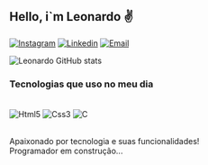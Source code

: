 ## Hello, i`m Leonardo ✌️

[![Instagram](https://img.shields.io/badge/Instagram-E4405F?style=for-the-badge&logo=instagram&logoColor=white
)](https://www.instagram.com/_leonardo_tavares_/)
[![Linkedin](https://img.shields.io/badge/LinkedIn-0077B5?style=for-the-badge&logo=linkedin&logoColor=white)](https://www.linkedin.com/in/leonardo-tavares-696240289/)
[![Email](https://img.shields.io/badge/Gmail-D14836?style=for-the-badge&logo=gmail&logoColor=white)](mailto:leonardotavares656@gmail.com)

![Leonardo GitHub stats](https://github-readme-stats.vercel.app/api?username=Leonardotav1&show_icons=true&theme=dracula)

### Tecnologias que uso no meu dia
<div style="display: inline_block"><br>
  <img align="center" alt="Html5" src="https://img.shields.io/badge/HTML5-E34F26?style=for-the-badge&logo=html5&logoColor=white">
  <img align="center" alt="Css3" src="https://img.shields.io/badge/CSS3-1572B6?style=for-the-badge&logo=css3&logoColor=white">
  <img align="center" alt="C" src="https://img.shields.io/badge/C-00599C?style=for-the-badge&logo=c&logoColor=white">
</div><br>

Apaixonado por tecnologia e suas funcionalidades! <br> 
Programador em construção...
